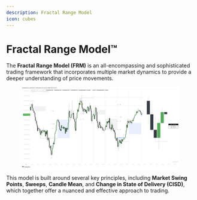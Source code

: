 ```yaml
---
description: Fractal Range Model
icon: cubes
---
```


# Fractal Range Model™

The **Fractal Range Model (FRM)** is an all-encompassing and sophisticated trading framework that incorporates multiple market dynamics to provide a deeper understanding of price movements.&#x20;

<figure><img src="../../.gitbook/assets/docs-frm-001.png" alt=""><figcaption></figcaption></figure>

This model is built around several key principles, including **Market Swing Points**, **Sweeps**, **Candle Mean**, and **Change in State of Delivery (CISD)**, which together offer a nuanced and effective approach to trading.
